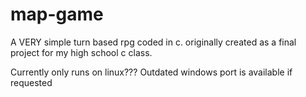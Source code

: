 # map-game
A VERY simple turn based rpg coded in c.  originally created as a final project for my high school c class.

Currently only runs on linux???
Outdated windows port is available if requested
